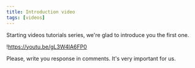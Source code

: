 ```yaml
---
title: Introduction video
tags: [videos]
---
```

Starting videos tutorials series, we're glad to introduce you the first one.

!https://youtu.be/gL3W4lA6FP0

<!--more-->
Please, write you response in comments. It's very important for us.